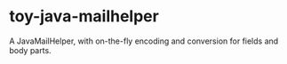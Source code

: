 # toy-java-mailhelper
A JavaMailHelper, with on-the-fly encoding and conversion for fields and body parts.
